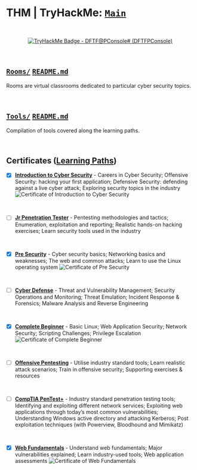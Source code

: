 # THM | TryHackMe: [`Main`](README.md)

<br>

<p align="center">
	<a href="https://tryhackme.com/p/DFTFPConsole" target="_blank" rel="noopener noreferrer">
		<img src="https://tryhackme-badges.s3.amazonaws.com/DFTFPConsole.png?maxAge=2592000" alt="TryHackMe Badge - DFTF@PConsole# (DFTFPConsole)"/>
	</a>
</p>


<br>

## [`Rooms/`](Rooms/) [`README.md`](Rooms/README.md)

Rooms are virtual classrooms dedicated to particular cyber security topics.


<br>

## [`Tools/`](Tools/) [`README.md`](Tools/README.md)

Compilation of tools covered along the learning paths.


<br>

## Certificates ([Learning Paths](https://tryhackme.com/paths))

- [x] [**Introduction to Cyber Security**](https://tryhackme.com/path/outline/introtocyber) - Careers in Cyber Security; Offensive Security: hacking your first application; Defensive Security: defending against a live cyber attack; Exploring security topics in the industry
![Certificate of Introduction to Cyber Security](https://tryhackme-certificates.s3-eu-west-1.amazonaws.com/THM-YJRDBXJTKN.png)

<br />

- [ ] [**Jr Penetration Tester**](https://tryhackme.com/path/outline/jrpenetrationtester) - Pentesting methodologies and tactics; Enumeration, exploitation and reporting; Realistic hands-on hacking exercises; Learn security tools used in the industry
<!-- ![Certificate of Jr Penetration Tester]() -->

<br />

- [x] [**Pre Security**](https://tryhackme.com/path/outline/presecurity) - Cyber security basics; Networking basics and weaknesses; The web and common attacks; Learn to use the Linux operating system
![Certificate of Pre Security](https://tryhackme-certificates.s3-eu-west-1.amazonaws.com/THM-HKJCNRVGLE.png)

<br />

- [ ] [**Cyber Defense**](https://tryhackme.com/path/outline/blueteam) - Threat and Vulnerability Management; Security Operations and Monitoring; Threat Emulation; Incident Response & Forensics; Malware Analysis and Reverse Engineering
<!-- ![Certificate of Cyber Defense]() -->

<br />

- [x] [**Complete Beginner**](https://tryhackme.com/path/outline/beginner) - Basic Linux; Web Application Security; Network Security; Scripting Challenges; Privilege Escalation
![Certificate of Complete Beginner](https://tryhackme-certificates.s3-eu-west-1.amazonaws.com/THM-TVIFYHDGBV.png)

<br />

- [ ] [**Offensive Pentesting**](https://tryhackme.com/path/outline/pentesting) - Utilise industry standard tools; Learn realistic attack scenarios; Train in offensive security; Supporting exercises & resources
<!-- ![Certificate of Offensive Pentesting]() -->

<br />

- [ ] [**CompTIA PenTest+**](https://tryhackme.com/path/outline/pentestplus) - Industry standard penetration testing tools; Identifying and exploiting different network services; Exploiting web applications through today’s most common vulnerabilities; Understanding Windows active directory and attacking Kerberos; Post exploitation techniques (with Powerview, Bloodhound and Mimikatz)
<!-- ![Certificate of CompTIA PenTest+]() -->

<br />

- [x] [**Web Fundamentals**](https://tryhackme.com/path/outline/web) - Understand web fundamentals; Major vulnerabilities explained; Learn industry-used tools; Web application assessments
![Certificate of Web Fundamentals](https://tryhackme-certificates.s3-eu-west-1.amazonaws.com/THM-GJLY9INGPW.png)


